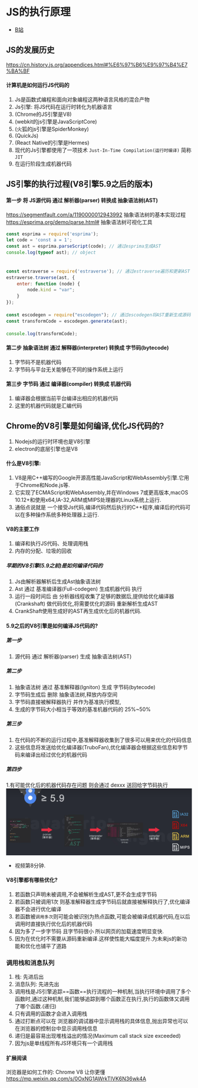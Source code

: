 # JS的执行原理
- [B站](https://www.bilibili.com/video/BV1vh411Z7QG)

## JS的发展历史
https://cn.history.js.org/appendices.html#%E6%97%B6%E9%97%B4%E7%BA%BF
#### 计算机是如何运行JS代码的
1. Js是函数式编程和面向对象编程这两种语言风格的混合产物
2. Js引擎: 将JS代码在运行时转化为机器语言
3.  (Chrome的JS引擎是V8)
4. (webkit的js引擎是JavaScriptCore)
5. (火狐的js引擎是SpiderMonkey)
6. (QuickJs)
7. (React Native的引擎是Hermes)
8. 现代的Js引擎都使用了一项技术  ``Just-In-Time Compilation(运行时编译)`` 简称``JIT``
9. 在运行阶段生成机器代码
## JS引擎的执行过程(V8引擎5.9之后的版本)

#### 第一步 将 JS源代码 通过 解析器(parser) 转换成 抽象语法树(AST)
https://segmentfault.com/a/1190000012943992 抽象语法树的基本实现过程
https://esprima.org/demo/parse.html# 抽象语法树可视化工具

```javascript
const esprima = require('esprima');
let code = 'const a = 1';
const ast = esprima.parseScript(code); // 通过esprima生成AST
console.log(typeof ast); // object


const estraverse = require('estraverse'); // 通过estraverse遍历和更新AST
estraverse.traverse(ast, {
    enter: function (node) {
        node.kind = "var";
    }
});

const escodegen = require("escodegen"); // 通过escodegen将AST重新生成源码
const transformCode = escodegen.generate(ast);

console.log(transformCode);


```

#### 第二步 抽象语法树 通过 解释器(interpreter) 转换成 字节码(bytecode)
1. 字节码不是机器代码
2. 字节码与平台无关能够在不同的操作系统上运行
#### 第三步 字节码 通过 编译器(compiler) 转换成 机器代码
1. 编译器会根据当前平台编译出相应的机器代码
2. 这里的机器代码就是汇编代码

## Chrome的V8引擎是如何编译,优化JS代码的?
1. Nodejs的运行时环境也是V8引擎
2. electron的底层引擎也是V8
#### 什么是V8引擎:
1. V8是用C++编写的Google开源高性能JavaScript和WebAssembly引擎.它用于Chrome和Node.js等.
2. 它实现了ECMAScript和WebAssembly,并在Windows 7或更高版本,macOS 10.12+和使用x64,IA-32,ARM或MIPS处理器的Linux系统上运行.
3. 通俗点说就是 一个接受Js代码,编译代码然后执行的C++程序,编译后的代码可以在多种操作系统多种处理器上运行.
#### V8的主要工作
1. 编译和执行JS代码、处理调用栈
2. 内存的分配、垃圾的回收
##### 早期的V8引擎(5.9之前)是如何编译代码的
1. Js由解析器解析后生成Ast抽象语法树
2. Ast 通过 基准编译器(Full-codegen) 生成机器代码 执行
3. 运行一段时间后 由 分析器线程收集了足够的数据后,提供给优化编译器(Crankshaft) 做代码优化,将需要优化的源码 重新解析生成AST
5. CrankShaft使用生成好的AST再生成优化后的机器代码.
#### 5.9之后的V8引擎是如何编译JS代码的?
##### 第一步
1. 源代码 通过 解析器(parser) 生成 抽象语法树(AST)
##### 第二步
1. 抽象语法树 通过 基准解释器(Igniton)  生成 字节码(bytecode)
2. 字节码生成后 删除 抽象语法树,释放内存空间
3. 字节码直接被解释器执行 并作为基准执行模型,
4. 生成的字节码大小相当于等效的基准机器代码的 25%~50%
##### 第三步
1. 在代码的不断的运行过程中,基准解释器收集到了很多可以用来优化的代码信息
2. 这些信息将发送给优化编译器(TruboFan),优化编译器会根据这些信息和字节码来编译出经过优化的机器代码
##### 第四步
1.有可能优化后的机器代码存在问题 则会通过 dexxx 送回给字节码执行
![img_8.png](img_8.png)
- 视频第8分钟.
#### V8引擎都有哪些优化?
1. 若函数只声明未被调用,不会被解析生成AST,更不会生成字节码
2. 若函数只被调用1次 则基准解释器生成字节码后就直接被解释执行了,优化编译器不会进行优化编译
3. 若函数被``调用多次``则可能会被识别为热点函数,可能会被编译成机器代码,在以后调用时直接执行优化后的机器代码
4. 因为多了一步字节码 且字节码很小 所以网页的加载速度明显变快.
5. 因为在优化时不需要从源码重新编译.这样使性能大幅度提升.为未来js的新功能和优化也铺平了道路
### 调用栈和消息队列
1. 栈: 先进后出
2. 消息队列: 先进先出
3. 调用栈是JS引擎追踪==函数==执行流程的一种机制,当执行环境中调用了多个函数时,通过这种机制,我们能够追踪到哪个函数正在执行,执行的函数体又调用了哪个函数.(递归)
4. 只有调用的函数才会进入调用栈
5. 通过打断点可以在 浏览器的调试器中显示调用栈的具体信息,抛出异常也可以在浏览器的控制台中显示调用栈信息
6. 递归是最容易出现堆栈溢出的情况(Maximum call stack size exceeded)
7. 因为js是单线程所有JS环境只有一个调用栈


#### 扩展阅读
浏览器是如何工作的: Chrome V8 让你更懂 https://mp.weixin.qq.com/s/0OxNG1AWrkTIVK6N36wk4A
